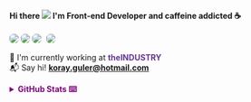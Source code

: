 #### Hi there <a><img src="https://media.giphy.com/media/hvRJCLFzcasrR4ia7z/giphy.gif" width="25px"></a> I'm Front-end Developer and caffeine addicted ☕

<p><a  href="https://www.twitter.com/koraycode" target="_blank"><img  style="border-radius:6px" src="https://img.shields.io/badge/twitter-%231DA1F2.svg?&style=for-the-badge&logo=twitter&logoColor=white" height=25></a> <a href="https://www.linkedin.com/in/koray-guler" target="_blank"><img style="border-radius:6px" src="https://img.shields.io/badge/linkedin-%230077B5.svg?&style=for-the-badge&logo=linkedin&logoColor=white" height=25></a> <a href="https://medium.com/@korayguler" target="_blank"><img style="border-radius:6px" src="https://img.shields.io/badge/medium-%2312100E.svg?&style=for-the-badge&logo=medium&logoColor=white" height=25></a> <a style="margin-left:5px" href="https://korayguler.com/" target="_blank"><img style="border-radius:6px" src="https://visitor-badge.laobi.icu/badge?page_id=korayguler" height=25/> </a>
</p>
<p>
<!--
<a href="https://www.instagram.com/koraycode/"><img src="https://img.shields.io/badge/instagram-%23E4405F.svg?&style=for-the-badge&logo=instagram&logoColor=white" height=25></a> -->

📍 I'm currently working at <b style="color:rebeccapurple">theINDUSTRY</b> <br/>
📬 Say hi! <b ><a  href="mailto:koray.guler@hotmail.com">koray.guler@hotmail.com</a></b>


<details>
  <summary style="color:purple; font-weight:700">GitHub Stats ⌨️ </summary>
  <p>
    
![](https://github.com/korayguler/github-stats/blob/master/generated/overview.svg)
![](https://github.com/korayguler/github-stats/blob/master/generated/languages.svg)

  </p>
</details>
